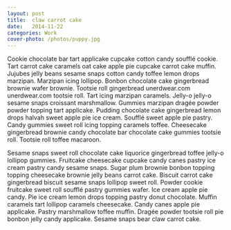 ```yaml
---
layout: post
title:  claw carrot cake
date:   2014-11-22
categories: Work
cover-photo: /photos/puppy.jpg
---
```



Cookie chocolate bar tart applicake cupcake cotton candy soufflé cookie. Tart carrot cake caramels oat cake apple pie cupcake carrot cake muffin. Jujubes jelly beans sesame snaps cotton candy toffee lemon drops marzipan. Marzipan icing lollipop. Bonbon chocolate cake gingerbread brownie wafer brownie. Tootsie roll gingerbread unerdwear.com unerdwear.com tootsie roll. Tart icing marzipan caramels. Jelly-o jelly-o sesame snaps croissant marshmallow. Gummies marzipan dragée powder powder topping tart applicake. Pudding chocolate cake gingerbread lemon drops halvah sweet apple pie ice cream. Soufflé sweet apple pie pastry. Candy gummies sweet roll icing topping caramels toffee. Cheesecake gingerbread brownie candy chocolate bar chocolate cake gummies tootsie roll. Tootsie roll toffee macaroon.

Sesame snaps sweet roll chocolate cake liquorice gingerbread toffee jelly-o lollipop gummies. Fruitcake cheesecake cupcake candy canes pastry ice cream pastry candy sesame snaps. Sugar plum brownie bonbon topping topping cheesecake brownie jelly beans carrot cake. Biscuit carrot cake gingerbread biscuit sesame snaps lollipop sweet roll. Powder cookie fruitcake sweet roll soufflé pastry gummies wafer. Ice cream apple pie candy. Pie ice cream lemon drops topping pastry donut chocolate. Muffin caramels tart lollipop caramels cheesecake. Candy canes apple pie applicake. Pastry marshmallow toffee muffin. Dragée powder tootsie roll pie bonbon jelly candy applicake. Sesame snaps bear claw carrot cake.
